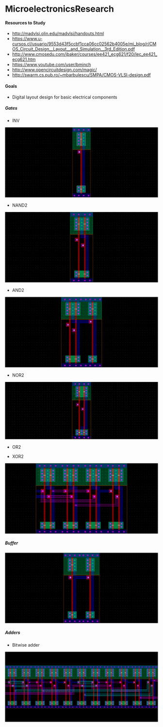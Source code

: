 # MicroelectronicsResearch

#### Resources to Study
* http://madvlsi.olin.edu/madvlsi/handouts.html
* https://www.u-cursos.cl/usuario/9553d43f5ccbf1cca06cc02562b4005e/mi_blog/r/CMOS_Circuit_Design__Layout__and_Simulation__3rd_Edition.pdf
* http://www.cmosedu.com/jbaker/courses/ee421_ecg621/f20/lec_ee421_ecg621.htm
* https://www.youtube.com/user/bminch
* http://www.opencircuitdesign.com/magic/
* http://swarm.cs.pub.ro/~mbarbulescu/SMPA/CMOS-VLSI-design.pdf

#### Goals
* Digital layout design for basic electrical components
##### Gates
* INV

![image](standard_cell_images/inverter_extracted.png)

* NAND2

![image](standard_cell_images/nand_extracted.png)

* AND2

![image](standard_cell_images/and_extracted.png)

* NOR2

![image](standard_cell_images/nor_extracted.png)

* OR2

* XOR2

![image](standard_cell_images/xor_extracted.png)

##### Buffer

![image](standard_cell_images/buffer_extracted.png)

##### Adders

* Bitwise adder

![image](standard_cell_images/full_adder_extracted.png)
